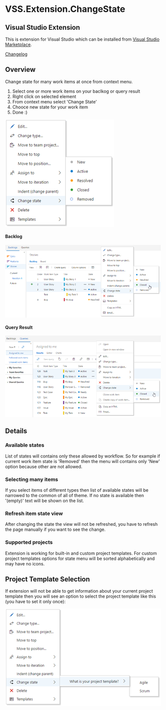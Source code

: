 # VSS.Extension.ChangeState

## Visual Studio Extension

This is extension for Visual Studio which can be installed from [Visual Studio Marketplace](https://marketplace.visualstudio.com/items?itemName=konradsikorski.change-status).

[Changelog](/changelog.md)

## Overview

Change state for many work items at once from context menu.

1. Select one or more work items on your baclkog or query result
2. Right click on selected element
3. From context menu select 'Change State'
4. Chooce new state for your work item
5. Done :)

![menu](/readme/img/menu.png)

#### Backlog

![backlog](/readme/img/backlog.png)

#### Query Result

![queryResult](/readme/img/queryResult.png)

## Details

### Available states

List of states will contains only these allowed by workflow. So for example if current work item state is 'Removed' then the menu will contains only 'New' option because other are not allowed.

### Selecting many items

If you select items of different types then list of available states will be narrowed to the common of all of theme. If no state is available then '(empty)' text will be shown on the list.

### Refresh item state view

After changing the state the view will not be refreshed, you have to refresh the page manually if you want to see the change.

### Supported projects

Extension is working for built-in and custom project templates. For custom project templates options for state menu will be sorted alphabetically and may have no icons.

## Project Template Selection

If  extension will not be able to get information about your current project template then you will see an option to select the project template like this (you have to set it only once):

![selectTemplate](/readme/img/selectTemplate.png)
